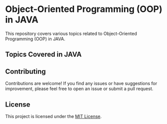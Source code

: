 # Object-Oriented Programming (OOP) in JAVA

This repository covers various topics related to Object-Oriented Programming (OOP) in JAVA.

## Topics Covered in JAVA

## Contributing

Contributions are welcome! If you find any issues or have suggestions for improvement, please feel free to open an issue or submit a pull request.

## License

This project is licensed under the [MIT License](LICENSE).

